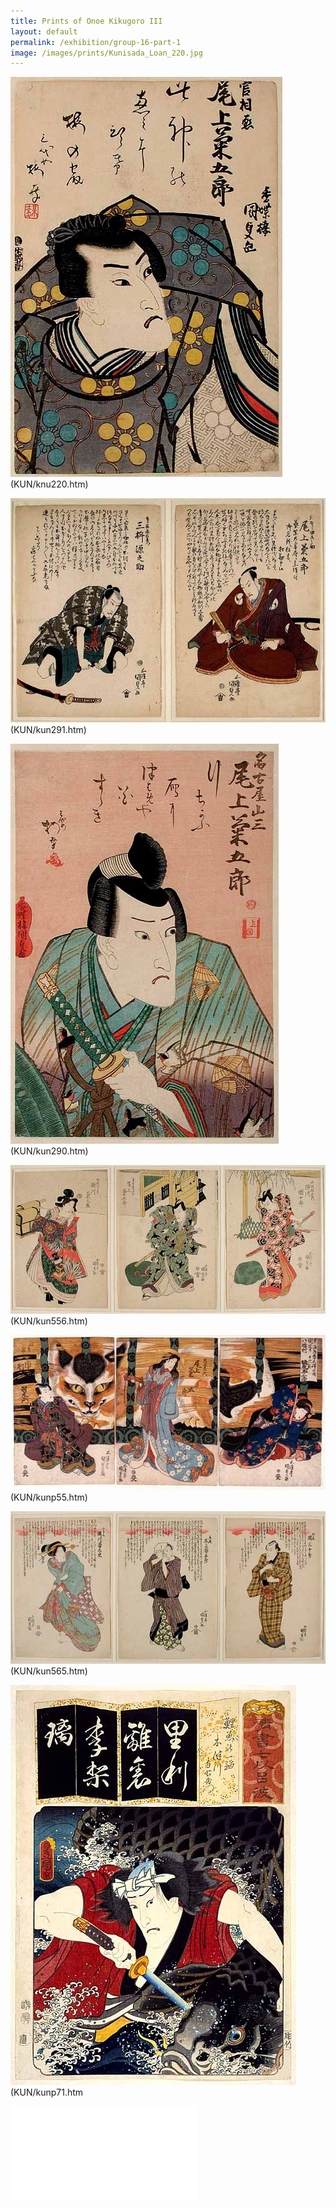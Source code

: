 ```yaml
---
title: Prints of Onoe Kikugoro III
layout: default
permalink: /exhibition/group-16-part-1
image: /images/prints/Kunisada_Loan_220.jpg
---
```

![Kunisada Image](/images/prints/Kunisada_Loan_220.jpg)
(KUN/knu220.htm)

![Kunisada Image](/images/prints/Kunisada_Loan_291.jpg)
(KUN/kun291.htm)

![Kunisada Image](/images/prints/Kunisada_Loan_290.jpg)
(KUN/kun290.htm)

![Kunisada Image](/images/prints/Kunisada_Loan_556.jpg)
(KUN/kun556.htm)

![Kunisada Image](/images/prints/P.55-1999.jpg)
(KUN/kunp55.htm)

![Kunisada Image](/images/prints/Kunisada_Loan_565.jpg)
(KUN/kun565.htm)

![Kunisada Image](/images/prints/P.71-1999.jpg)
(KUN/kunp71.htm


![More Info](textM.htm)
